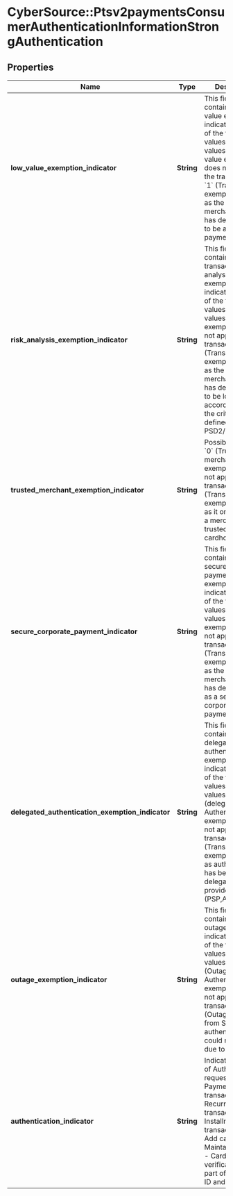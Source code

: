 # CyberSource::Ptsv2paymentsConsumerAuthenticationInformationStrongAuthentication

## Properties
Name | Type | Description | Notes
------------ | ------------- | ------------- | -------------
**low_value_exemption_indicator** | **String** | This field will contain the low value exemption indicator with one of the following values: Possible values: - &#x60;0&#x60;  ( low value exemption does not apply to the transaction) - &#x60;1&#x60; (Transaction exempt from SCA as the merchant/acquirer has determined it to be a low value payment)  | [optional] 
**risk_analysis_exemption_indicator** | **String** | This field will contain the transaction risk analysis exemption indicator with one of the following values: Possible values: - &#x60;0&#x60;  (TRA exemption does not apply to the transaction) - &#x60;1&#x60; (Transaction exempt from SCA as the merchant/acquirer has determined it to be low risk in accordance with the criteria defined by PSD2/RTS)  | [optional] 
**trusted_merchant_exemption_indicator** | **String** | Possible values: - &#x60;0&#x60;  (Trusted merchant exemption does not apply to the transaction) - &#x60;1&#x60; (Transaction exempt from SCA as it originated at a merchant trusted by the cardholder)  | [optional] 
**secure_corporate_payment_indicator** | **String** | This field will contain the secure corporate payment exemption indicator with one of the following values: Possible values: - &#x60;0&#x60;  (SCA exemption does not apply to the transaction) - &#x60;1&#x60; (Transaction exempt from SCA as the merchant/acquirer has determined it as a secure corporate payment)  | [optional] 
**delegated_authentication_exemption_indicator** | **String** | This field will contain the delegated authentication exemption indicator with one of the following values: Possible values: - &#x60;0&#x60;  (delegated Authentication exemption does not apply to the transaction) - &#x60;1&#x60; (Transaction exempt from SCA as authentication has been delegated to other provider (PSP,Acquirer))  | [optional] 
**outage_exemption_indicator** | **String** | This field will contain the outage exemption indicator with one of the following values: Possible values: - &#x60;0&#x60;  (Outage Authentication exemption does not apply to the transaction) - &#x60;1&#x60; (Outage exempt from SCA as authentication could not be done due to outage)  | [optional] 
**authentication_indicator** | **String** | Indicates the type of Authentication request  01 - Payment transaction  02 - Recurring transaction  03 - Installment transaction  04 - Add card  05 - Maintain card  06 - Cardholder verification as part of EMV token ID and V  | [optional] 


